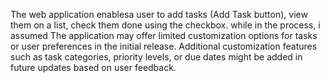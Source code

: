 The web application enablesa user to add tasks (Add Task button), view them on a list, check them done using the checkbox.
while in the process, i assumed The application may offer limited customization options for tasks or user preferences in the initial release. Additional customization features such as task categories, priority levels, or due dates might be added in future updates based on user feedback.
